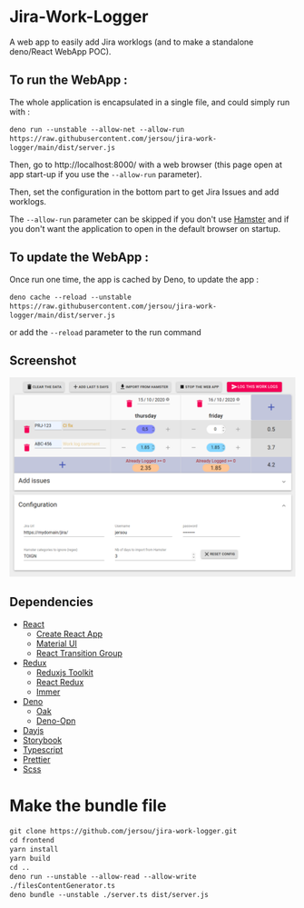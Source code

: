 # Jira-Work-Logger

A web app to easily add Jira worklogs (and to make a standalone deno/React WebApp POC).

## To run the WebApp :
The whole application is encapsulated in a single file, and could simply run with : 
```
deno run --unstable --allow-net --allow-run https://raw.githubusercontent.com/jersou/jira-work-logger/main/dist/server.js
```
Then, go to http://localhost:8000/ with a web browser (this page open at app start-up if you use the `--allow-run` parameter).

Then, set the configuration in the bottom part to get Jira Issues and add worklogs.

The `--allow-run` parameter can be skipped if you don't use [Hamster](https://github.com/projecthamster/hamster) and if you don't want the application to open in the default browser on startup.

## To update the WebApp :
Once run one time, the app is cached by Deno, to update the app :
```
deno cache --reload --unstable https://raw.githubusercontent.com/jersou/jira-work-logger/main/dist/server.js
```
or add the `--reload` parameter to the run command

## Screenshot
![screenshot](screenshot.png)

## Dependencies

* [React](https://www.reactjs.org/)
  * [Create React App](https://reactjs.org/docs/create-a-new-react-app.html)
  * [Material UI](https://material-ui.com/)
  * [React Transition Group](https://github.com/reactjs/react-transition-group)
* [Redux](https://redux.js.org/)
  * [Reduxjs Toolkit](https://redux-toolkit.js.org/)
  * [React Redux](https://react-redux.js.org/)
  * [Immer](https://immerjs.github.io/immer/docs/introduction)
* [Deno](https://deno.land/)
  * [Oak](https://oakserver.github.io/oak/)
  * [Deno-Opn](https://github.com/hashrock/deno-opn)
* [Dayjs](https://github.com/iamkun/dayjs)
* [Storybook](https://storybook.js.org/)
* [Typescript](https://www.typescriptlang.org/)
* [Prettier](https://prettier.io/)
* [Scss](https://sass-lang.com/)

# Make the bundle file
```
git clone https://github.com/jersou/jira-work-logger.git
cd frontend
yarn install
yarn build
cd ..
deno run --unstable --allow-read --allow-write ./filesContentGenerator.ts
deno bundle --unstable ./server.ts dist/server.js
```
